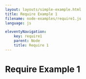 ```yaml
---
layout: layouts/simple-example.html
title: Require Example 1
filename: node-examples/require1.js
language: js

eleventyNavigation:
    key: require1
    parent: Node
    title: Require 1
---
```

# Require Example 1